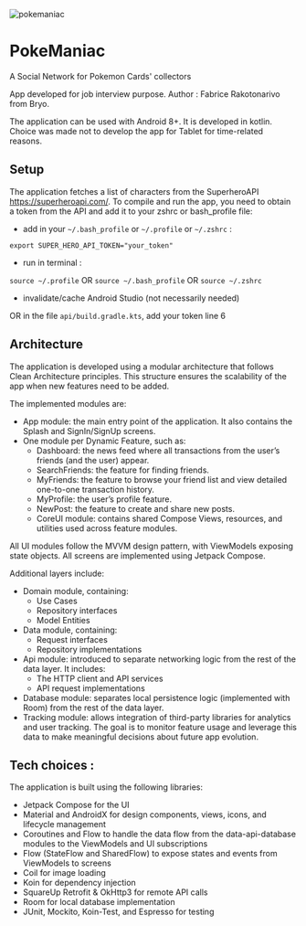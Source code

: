 ![pokemaniac](https://github.com/user-attachments/assets/a9b47eed-3174-41b6-8840-5ad9ea2f5c0b)

# PokeManiac
A Social Network for Pokemon Cards' collectors

App developed for job interview purpose.
Author : Fabrice Rakotonarivo from Bryo.

The application can be used with Android 8+.
It is developed in kotlin.
Choice was made not to develop the app for Tablet for time-related reasons. 

## Setup

The application fetches a list of characters from the SuperheroAPI https://superheroapi.com/.
To compile and run the app, you need to obtain a token from the API and add it to your zshrc or bash_profile file:

- add in your `~/.bash_profile` or `~/.profile` or `~/.zshrc` : 
```
export SUPER_HERO_API_TOKEN="your_token"
```

- run in terminal :

`source ~/.profile` OR `source ~/.bash_profile` OR `source ~/.zshrc`

- invalidate/cache Android Studio (not necessarily needed)

OR in the file `api/build.gradle.kts`, add your token line 6

## Architecture

The application is developed using a modular architecture that follows Clean Architecture principles.
This structure ensures the scalability of the app when new features need to be added.

The implemented modules are:
- App module: the main entry point of the application. It also contains the Splash and SignIn/SignUp screens.
- One module per Dynamic Feature, such as:
   - Dashboard: the news feed where all transactions from the user’s friends (and the user) appear.
   - SearchFriends: the feature for finding friends.
   - MyFriends: the feature to browse your friend list and view detailed one-to-one transaction history.
   - MyProfile: the user’s profile feature.
   - NewPost: the feature to create and share new posts.
   - CoreUI module: contains shared Compose Views, resources, and utilities used across feature modules.
   
All UI modules follow the MVVM design pattern, with ViewModels exposing state objects. All screens are implemented using Jetpack Compose.

Additional layers include:
- Domain module, containing:
  - Use Cases
  - Repository interfaces
  - Model Entities
- Data module, containing:
  - Request interfaces
  - Repository implementations
- Api module: introduced to separate networking logic from the rest of the data layer. It includes:
  - The HTTP client and API services
  - API request implementations
- Database module: separates local persistence logic (implemented with Room) from the rest of the data layer.
- Tracking module: allows integration of third-party libraries for analytics and user tracking. The goal is to monitor feature usage and leverage this data to make meaningful decisions about future app evolution.


## Tech choices :

The application is built using the following libraries:
- Jetpack Compose for the UI
- Material and AndroidX for design components, views, icons, and lifecycle management
- Coroutines and Flow to handle the data flow from the data-api-database modules to the ViewModels and UI subscriptions
- Flow (StateFlow and SharedFlow) to expose states and events from ViewModels to screens
- Coil for image loading
- Koin for dependency injection
- SquareUp Retrofit & OkHttp3 for remote API calls
- Room for local database implementation
- JUnit, Mockito, Koin-Test, and Espresso for testing


  
